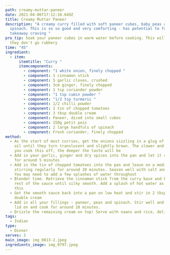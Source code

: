 ```yaml
---
path: creamy-muttar-paneer
date: 2021-04-06T17:12:10.649Z
title: Creamy Muttar Paneer
description: "A creamy curry filled with soft paneer cubes, baby peas and
  spinach. This is so so good and very comforting - has potential to fulfil a
  takeaway craving "
pro_tip: Soak your paneer cubes in warm water before cooking. This will ensure
  they don't go rubbery
time: "45"
ingredient:
  - item:
      itemtitle: "Curry "
      itemcomponents:
        - component: "1 white onion, finely chopped "
        - component: 1 cinnamon stick
        - component: 5 garlic cloves, crushed
        - component: 3cm ginger, finely chopped
        - component: 1 tsp coriander powder
        - component: "1 tsp cumin powder "
        - component: "1/2 tsp turmeric "
        - component: 1/2 chilli powder
        - component: 1 tin of chopped tomatoes
        - component: 3 tbsp double cream
        - component: Paneer, diced into small cubes
        - component: 150g petit pois
        - component: 2 large handfuls of spinach
        - component: Fresh coriander, finely chopped
method:
  - As the start of most curries, get the onions sizzling in a glug of vegetable
    oil until they turn translucent and slightly brown. The slower and longer
    you cook this off, the deeper the taste will be
  - Add in your garlic, ginger and dry spices into the pan and let it cook off
    for around 5 minutes
  - Add in the tin of chopped tomatoes into the pan and leave on a medium heat
    stirring regularly for around 20 minutes. Season well with salt and pepper.
    You may need to add a few splashes of water throughout
  - Blender time. Retrieve the cinnamon stick from the curry base and blend the
    rest of the sauce until silky smooth. Add a splash of hot water as you do
    this
  - Get the smooth sauce back into a pan on low heat and stir in 2 tbsp of the
    double cream
  - Add in all your fillings - paneer, peas and spinach. Stir well and pop the
    lid on and cook for around 10 minutes.
  - Drizzle the remaining cream on top! Serve with naans and rice, delicious
tags:
  - Indian
type:
  - Dinner
serves: 3
main_image: img_0813-2.jpeg
ingredients_image: img_0797.jpeg
---
```

